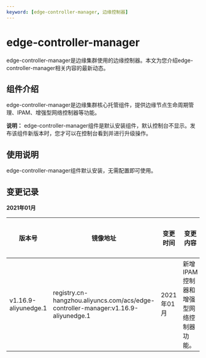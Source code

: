 ```yaml
---
keyword: [edge-controller-manager, 边缘控制器]
---
```


# edge-controller-manager

edge-controller-manager是边缘集群使用的边缘控制器。本文为您介绍edge-controller-manager相关内容的最新动态。

## 组件介绍

edge-controller-manager是边缘集群核心托管组件，提供边缘节点生命周期管理、IPAM、增强型网络控制器等功能。

**说明：** edge-controller-manager组件是默认安装组件，默认控制台不显示。发布该组件新版本时，您才可以在控制台看到并进行升级操作。

## 使用说明

edge-controller-manager组件默认安装，无需配置即可使用。

## 变更记录

**2021年01月**

|版本号|镜像地址|变更时间|变更内容|变更影响|
|---|----|----|----|----|
|v1.16.9-aliyunedge.1|registry.cn-hangzhou.aliyuncs.com/acs/edge-controller-manager:v1.16.9-aliyunedge.1|2021年01月|新增IPAM控制器和增强型网络控制器功能。|无|

